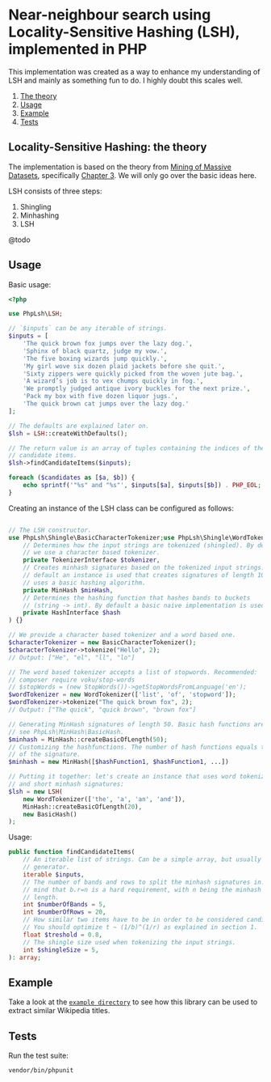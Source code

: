 # Near-neighbour search using Locality-Sensitive Hashing (LSH), implemented in PHP

This implementation was created as a way to enhance my understanding of  LSH and 
mainly as something fun to do. I highly doubt this scales well.

1. [The theory](locality-sensitive-hashing-the-theory)
2. [Usage](usage)
3. [Example](example)
4. [Tests](tests)

## Locality-Sensitive Hashing: the theory

The implementation is based on the theory from 
[Mining of Massive Datasets](http://www.mmds.org/), specifically 
[Chapter 3](http://infolab.stanford.edu/~ullman/mmds/ch3n.pdf). We will only go 
over the basic ideas here.

LSH consists of three steps:

1. Shingling
2. Minhashing
3. LSH

@todo

## Usage

Basic usage:

```php
<?php

use PhpLsh\LSH;

// `$inputs` can be any iterable of strings.
$inputs = [
    'The quick brown fox jumps over the lazy dog.',
    'Sphinx of black quartz, judge my vow.',
    'The five boxing wizards jump quickly.',
    'My girl wove six dozen plaid jackets before she quit.',
    'Sixty zippers were quickly picked from the woven jute bag.',
    'A wizard’s job is to vex chumps quickly in fog.',
    'We promptly judged antique ivory buckles for the next prize.',
    'Pack my box with five dozen liquor jugs.',
    'The quick brown cat jumps over the lazy dog.'
];

// The defaults are explained later on.
$lsh = LSH::createWithDefaults();

// The return value is an array of tuples containing the indices of the
// candidate items.
$lsh->findCandidateItems($inputs);

foreach ($candidates as [$a, $b]) {
    echo sprintf('"%s" and "%s"', $inputs[$a], $inputs[$b]) . PHP_EOL;
}
```

Creating an instance of the LSH class can be configured as follows:

```php

// The LSH constructor. 
use PhpLsh\Shingle\BasicCharacterTokenizer;use PhpLsh\Shingle\WordTokenizer;public function __construct(
    // Determines how the input strings are tokenized (shingled). By default
    // we use a character based tokenizer.
    private TokenizerInterface $tokenizer,
    // Creates minhash signatures based on the tokenized input strings. By
    // default an instance is used that creates signatures of length 100 and
    // uses a basic hashing algorithm.
    private MinHash $minHash,
    // Determines the hashing function that hashes bands to buckets
    // (string -> int). By default a basic naive implementation is used.
    private HashInterface $hash
) {}

// We provide a character based tokenizer and a word based one.
$characterTokenizer = new BasicCharacterTokenizer();
$characterTokenizer->tokenize("Hello", 2);
// Output: ["He", "el", "ll", "lo"]

// The word based tokenizer accepts a list of stopwords. Recommended:
// composer require voku/stop-words
// $stopWords = (new StopWords())->getStopWordsFromLanguage('en');
$wordTokenizer = new WordTokenizer(['list', 'of', 'stopword']);
$wordTokenizer->tokenize("The quick brown fox", 2);
// Output: ["The quick", "quick brown", "brown fox"]

// Generating MinHash signatures of length 50. Basic hash functions are used,
// see PhpLsh\MinHash\BasicHash.
$minhash = MinHash::createBasicOfLength(50); 
// Customizing the hashfunctions. The number of hash functions equals the length
// of the signature.
$minhash = new MinHash([$hashFunction1, $hashFunction1, ...])

// Putting it together: let's create an instance that uses word tokenization
// and short minhash signatures:
$lsh = new LSH(
    new WordTokenizer(['the', 'a', 'an', 'and']),
    MinHash::createBasicOfLength(20),
    new BasicHash()
);
```

Usage:

```php
public function findCandidateItems(
    // An iterable list of strings. Can be a simple array, but usually a
    // generator.
    iterable $inputs,
    // The number of bands and rows to split the minhash signatures in. Keep in
    // mind that b.r=n is a hard requirement, with n being the minhash signature
    // length. 
    int $numberOfBands = 5,
    int $numberOfRows = 20,
    // How similar two items have to be in order to be considered candidates.
    // You should optimize t ~ (1/b)^(1/r) as explained in section 1.
    float $treshold = 0.8,
    // The shingle size used when tokenizing the input strings.
    int $shingleSize = 5,
): array;
```

## Example

Take a look at the [`example directory`](./example) to see how this library 
can be used to extract similar Wikipedia titles.

## Tests

Run the test suite:

```console
vendor/bin/phpunit
```
